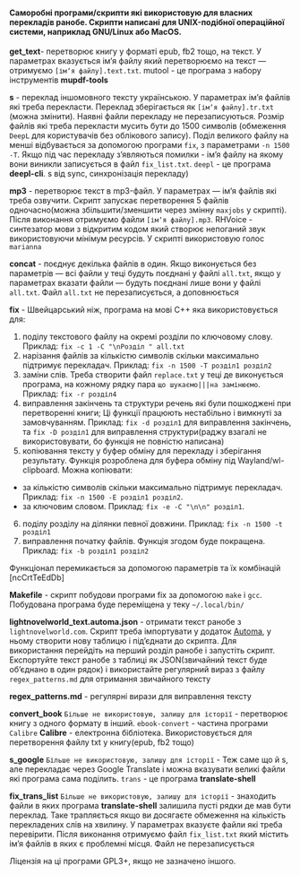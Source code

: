 #### Саморобні програми/скрипти які використовую для власних перекладів ранобе. Скрипти написані для UNIX-подібної операційної системи, наприклад GNU/Linux або MacOS.

__get_text__- перетворює книгу у форматі epub, fb2 тощо, на текст. У параметрах вказується імʼя файлу який перетворюємо на текст — отримуємо `[імʼя файлу].text.txt`. mutool - це програма з набору інструментів __mupdf-tools__

__s__ - переклад іншомовного тексту українською. У параметрах імʼя файлів які треба перекласти. Переклад зберігається як `[імʼя файлу].tr.txt` (можна змінити). Наявні файли перекладу не перезаписуються. Розмір файлів які треба перекласти мусить бути до 1500 символів (обмеження `DeepL` для користувачів без облікового запису). Поділ великого файлу на менші відбувається за допомогою програми `fix`, з параметрами `-n 1500 -T`. Якщо під час перекладу зʼявляються помилки - імʼя файлу на якому вони виникли записується в файл `fix_list.txt`. `deepl` - це програма __deepl-cli__. s від sync, синхронізація перекладу)

__mp3__ - перетворює текст в mp3-файл. У параметрах — імʼя файлів які треба озвучити. Скрипт запускає перетворення 5 файлів одночасно(можна збільшити/зменшити через змінну `maxjobs` у скрипті). Після виконання отримуємо файли `[імʼя файлу].mp3`. RHVoice - синтезатор мови з відкритим кодом який створює непоганий звук використовуючи мінімум ресурсів. У скрипті використовую голос `marianna`

__concat__ - поєднує декілька файлів в один. Якщо виконується без параметрів — всі файли у теці будуть поєднані у файлі `all.txt`, якщо у параметрах вказати файли — будуть поєднані лише вони у файлі `all.txt`. Файл `all.txt` не перезаписується, а доповнюється

__fix__ - Швейцарський ніж, програма на мові C++ яка використовується для:
1. поділу текстового файлу на окремі розділи по ключовому слову. Приклад: `fix -c 1 -C "\nРозділ " all.txt`
2. нарізання файлів за кількістю символів скільки максимально підтримує перекладач. Приклад: `fix -n 1500 -T розділ1 розділ2`
3. заміни слів. Треба створити файл `replace.txt` у теці де виконується програма, на кожному рядку пара `що шукаємо|||на замінюємо`. Приклад: `fix -r розділ4`
4. виправлення закінчень та структури речень які були пошкоджені при перетворенні книги; Ці функції працюють нестабільно і вимкнуті за замовчуванням. Приклад: `fix -d розділ1` для виправлення закінчень, та `fix -D розділ1` для виправлення структури(раджу взагалі не використовувати, бо функція не повністю написана)
5. копіювання тексту у буфер обміну для перекладу і зберігання результату. Функція розроблена для буфера обміну під Wayland/wl-clipboard. Можна копіювати:
- за кількістю символів скільки максимально підтримує перекладач. Приклад: `fix -n 1500 -E розділ1 розділ2`.
- за ключовим словом. Приклад: `fix -e -C "\n\n" розділ1`.
6. поділу розділу на ділянки певної довжини. Приклад: `fix -n 1500 -t розділ1`
7. виправлення початку файлів. Функція згодом буде покращена. Приклад: `fix -b розділ1 розділ2`

Функціонал перемикається за допомогою параметрів та їх комбінацій [ncCrtTeEdDb]

__Makefile__ - скрипт побудови програми fix за допомогою `make` і `gcc`. Побудована програма буде переміщена у теку `~/.local/bin/`

__lightnovelworld_text.automa.json__ - отримати текст ранобе з `lightnovelworld.com`. Скрипт треба імпортувати у додаток [Automa](https://www.automa.site/), у ньому створити нову таблицю і підʼєднати до скрипта. Для використання перейдіть на перший розділ ранобе і запустіть скрипт. Експортуйте текст ранобе з таблиці як JSON(звичайний текст буде обʼєднано в один рядок) і використайте регулярний вираз з файлу `regex_patterns.md` для отримання звичайного тексту

__regex_patterns.md__ - регулярні вирази для виправлення тексту

__convert_book__ `Більше не використовую, залишу для історії` - перетворює книгу з одного формату в інший. `ebook-convert` - частина програми `Calibre`
__Calibre__ - електронна бібліотека. Використовується для перетворення файлу txt у книгу(epub, fb2 тощо)

__s_google__ `Більше не використовую, залишу для історії` - Теж саме що й s, але перекладає через Google Translate і можна вказувати великі файли які програма сама поділить. `trans` - це програма __translate-shell__

__fix_trans_list__ `Більше не використовую, залишу для історії` - знаходить файли в яких програма __translate-shell__ залишила пусті рядки де мав бути переклад. Таке трапляється якщо ви досягаєте обмеження на кількість перекладених слів на хвилину. У параметрах вказуєте файли які треба перевірити. Після виконання отримуємо файл `fix_list.txt` який містить імʼя файлів в яких є проблемні місця. Файл не перезаписується

Ліцензія на ці програми GPL3+, якщо не зазначено іншого.
